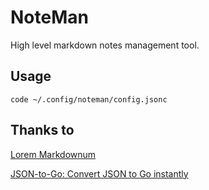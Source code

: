 # NoteMan

High level markdown notes management tool.


## Usage

```
code ~/.config/noteman/config.jsonc
```

## Thanks to

[Lorem Markdownum](https://jaspervdj.be/lorem-markdownum/)

[JSON-to-Go: Convert JSON to Go instantly](https://mholt.github.io/json-to-go/)